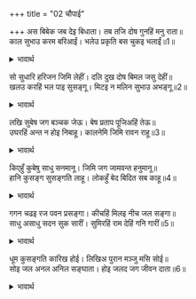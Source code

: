 +++
title = "02 चौपाई"

+++
अस बिबेक जब देइ बिधाता। तब तजि दोष गुनहिं मनु राता॥  
काल सुभाउ करम बरिआईं। भलेउ प्रकृति बस चुकइ भलाईं॥1॥  

<details><summary>भावार्थ</summary>

विधाता जब इस प्रकार का (हंस का सा) विवेक देते हैं, तब दोषों को छोडकर मन गुणों में अनुरक्त होता है। काल स्वभाव और कर्म की प्रबलता से भले लोग (साधु) भी माया के वश में होकर कभी-कभी भलाई से चूक जाते हैं॥1॥  
</details>

सो सुधारि हरिजन जिमि लेहीं। दलि दुख दोष बिमल जसु देहीं॥  
खलउ करहिं भल पाइ सुसङ्गू। मिटइ न मलिन सुभाउ अभङ्गू॥2॥  

<details><summary>भावार्थ</summary>

भगवान के भक्त जैसे उस चूक को सुधार लेते हैं और दुःख-दोषों को मिटाकर निर्मल यश देते हैं, वैसे ही दुष्ट भी कभी-कभी उत्तम सङ्ग पाकर भलाई करते हैं, परन्तु उनका कभी भङ्ग न होने वाला मलिन स्वभाव नहीं मिटता॥2॥  
</details>

लखि सुबेष जग बञ्चक जेऊ। बेष प्रताप पूजिअहिं तेऊ॥  
उघरहिं अन्त न होइ निबाहू। कालनेमि जिमि रावन राहू॥3॥  

<details><summary>भावार्थ</summary>

जो (वेषधारी) ठग हैं, उन्हें भी अच्छा (साधु का सा) वेष बनाए देखकर वेष के प्रताप से जगत पूजता है, परन्तु एक न एक दिन वे चौडे आ ही जाते हैं, अन्त तक उनका कपट नहीं निभता, जैसे कालनेमि, रावण और राहु का हाल हुआ ॥3॥  
</details>

किएहुँ कुबेषु साधु सनमानू। जिमि जग जामवन्त हनुमानू॥  
हानि कुसङ्ग सुसङ्गति लाहू। लोकहुँ बेद बिदित सब काहू॥4॥  

<details><summary>भावार्थ</summary>

बुरा वेष बना लेने पर भी साधु का सम्मान ही होता है, जैसे जगत में जाम्बवान्‌ और हनुमान्‌जी का हुआ। बुरे सङ्ग से हानि और अच्छे सङ्ग से लाभ होता है, यह बात लोक और वेद में है और सभी लोग इसको जानते हैं॥4॥  
</details>


<div class="audioEmbed"  caption="AIR-वाचनम्" src="https://archive
.org/download/rAmcharitmAnas-AIR/EPI-005.mp3"></div>

गगन चढइ रज पवन प्रसङ्गा। कीचहिं मिलइ नीच जल सङ्गा॥  
साधु असाधु सदन सुक सारीं। सुमिरहिं राम देहिं गनि गारीं॥5॥  

<details><summary>भावार्थ</summary>

पवन के सङ्ग से धूल आकाश पर चढ जाती है और वही नीच (नीचे की ओर बहने वाले) जल के सङ्ग से कीचड में मिल जाती है। साधु के घर के तोता-मैना राम-राम सुमिरते हैं और असाधु के घर के तोता-मैना गिन-गिनकर गालियाँ देते हैं॥5॥  
</details>

धूम कुसङ्गति कारिख होई। लिखिअ पुरान मञ्जु मसि सोई॥  
सोइ जल अनल अनिल सङ्घाता। होइ जलद जग जीवन दाता॥6॥  

<details><summary>भावार्थ</summary>

कुसङ्ग के कारण धुआँ कालिख कहलाता है, वही धुआँ (सुसङ्ग से) सुन्दर स्याही होकर पुराण लिखने के काम में आता है और वही धुआँ जल, अग्नि और पवन के सङ्ग से बादल होकर जगत को जीवन देने वाला बन जाता है॥6॥
</details>

